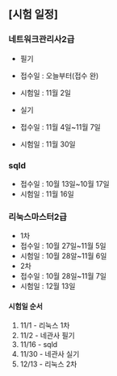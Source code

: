 ## [시험 일정]

### 네트워크관리사2급
- 필기
- 접수일 : 오늘부터(접수 완)
- 시험일 : 11월 2일

- 실기
- 접수일 :  11월 4일~11월 7일
- 시험일 : 11월 30일

### sqld 
- 접수일 : 10월 13일~10월 17일
- 시험일 : 11월 16일

### 리눅스마스터2급 
- 1차
- 접수일 : 10월 27일~11월 5일
- 시험일 : 10월 28알~11월 6일
- 2차
- 접수일 : 10월 28일~11월 7일
- 시험일 : 12월 13일

#### 시험일 순서
1. 11/1 - 리눅스 1차
2. 11/2 - 네관사 필기
3. 11/16 - sqld 
4. 11/30 - 네관사 실기
5. 12/13 - 리눅스 2차